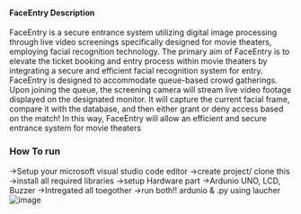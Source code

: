 #### FaceEntry Description

FaceEntry is a secure entrance system utilizing digital image processing through live video
screenings specifically designed for movie theaters, employing facial recognition technology. The
primary aim of FaceEntry is to elevate the ticket booking and entry process within movie theaters
by integrating a secure and efficient facial recognition system for entry. 
FaceEntry is designed to accommodate queue-based crowd gatherings. Upon joining the queue,
the screening camera will stream live video footage displayed on the designated monitor. It will
capture the current facial frame, compare it with the database, and then either grant or deny
access based on the match!
In this way, FaceEntry will allow an efficient and secure entrance system for movie theaters

### How To run
->Setup your microsoft visual studio code editor
->create project/ clone this 
->install all required libraries
->setup Hardware part 
->Ardunio UNO, LCD, Buzzer 
->Intregated all toegother 
->run both!! ardunio & .py using laucher
![image](https://github.com/Jasngh004/FaceEntry/assets/79835147/e634b855-31f8-4a14-9cd8-75ba6956a833)




